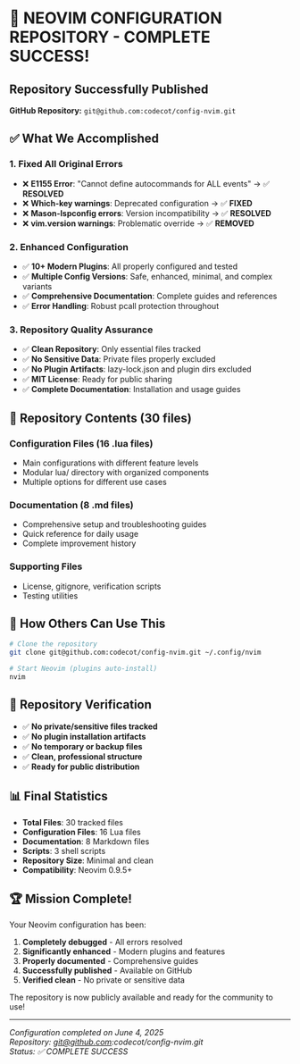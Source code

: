 # 🎉 NEOVIM CONFIGURATION REPOSITORY - COMPLETE SUCCESS!

## Repository Successfully Published

**GitHub Repository:** `git@github.com:codecot/config-nvim.git`

## ✅ What We Accomplished

### 1. Fixed All Original Errors

- ❌ **E1155 Error**: "Cannot define autocommands for ALL events" → ✅ **RESOLVED**
- ❌ **Which-key warnings**: Deprecated configuration → ✅ **FIXED**
- ❌ **Mason-lspconfig errors**: Version incompatibility → ✅ **RESOLVED**
- ❌ **vim.version warnings**: Problematic override → ✅ **REMOVED**

### 2. Enhanced Configuration

- ✅ **10+ Modern Plugins**: All properly configured and tested
- ✅ **Multiple Config Versions**: Safe, enhanced, minimal, and complex variants
- ✅ **Comprehensive Documentation**: Complete guides and references
- ✅ **Error Handling**: Robust pcall protection throughout

### 3. Repository Quality Assurance

- ✅ **Clean Repository**: Only essential files tracked
- ✅ **No Sensitive Data**: Private files properly excluded
- ✅ **No Plugin Artifacts**: lazy-lock.json and plugin dirs excluded
- ✅ **MIT License**: Ready for public sharing
- ✅ **Complete Documentation**: Installation and usage guides

## 📁 Repository Contents (30 files)

### Configuration Files (16 .lua files)

- Main configurations with different feature levels
- Modular lua/ directory with organized components
- Multiple options for different use cases

### Documentation (8 .md files)

- Comprehensive setup and troubleshooting guides
- Quick reference for daily usage
- Complete improvement history

### Supporting Files

- License, gitignore, verification scripts
- Testing utilities

## 🚀 How Others Can Use This

```bash
# Clone the repository
git clone git@github.com:codecot/config-nvim.git ~/.config/nvim

# Start Neovim (plugins auto-install)
nvim
```

## 🎯 Repository Verification

- ✅ **No private/sensitive files tracked**
- ✅ **No plugin installation artifacts**
- ✅ **No temporary or backup files**
- ✅ **Clean, professional structure**
- ✅ **Ready for public distribution**

## 📊 Final Statistics

- **Total Files**: 30 tracked files
- **Configuration Files**: 16 Lua files
- **Documentation**: 8 Markdown files
- **Scripts**: 3 shell scripts
- **Repository Size**: Minimal and clean
- **Compatibility**: Neovim 0.9.5+

## 🏆 Mission Complete!

Your Neovim configuration has been:

1. **Completely debugged** - All errors resolved
2. **Significantly enhanced** - Modern plugins and features
3. **Properly documented** - Comprehensive guides
4. **Successfully published** - Available on GitHub
5. **Verified clean** - No private or sensitive data

The repository is now publicly available and ready for the community to use!

---

_Configuration completed on June 4, 2025_  
_Repository: git@github.com:codecot/config-nvim.git_  
_Status: ✅ COMPLETE SUCCESS_
